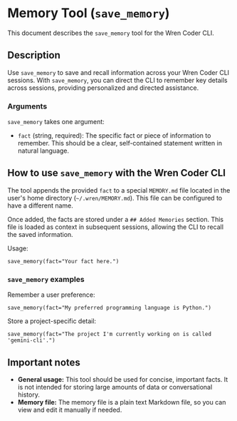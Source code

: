 # Memory Tool (`save_memory`)

This document describes the `save_memory` tool for the Wren Coder CLI.

## Description

Use `save_memory` to save and recall information across your Wren Coder CLI sessions. With `save_memory`, you can direct the CLI to remember key details across sessions, providing personalized and directed assistance.

### Arguments

`save_memory` takes one argument:

- `fact` (string, required): The specific fact or piece of information to remember. This should be a clear, self-contained statement written in natural language.

## How to use `save_memory` with the Wren Coder CLI

The tool appends the provided `fact` to a special `MEMORY.md` file located in the user's home directory (`~/.wren/MEMORY.md`). This file can be configured to have a different name.

Once added, the facts are stored under a `## Added Memories` section. This file is loaded as context in subsequent sessions, allowing the CLI to recall the saved information.

Usage:

```
save_memory(fact="Your fact here.")
```

### `save_memory` examples

Remember a user preference:

```
save_memory(fact="My preferred programming language is Python.")
```

Store a project-specific detail:

```
save_memory(fact="The project I'm currently working on is called 'gemini-cli'.")
```

## Important notes

- **General usage:** This tool should be used for concise, important facts. It is not intended for storing large amounts of data or conversational history.
- **Memory file:** The memory file is a plain text Markdown file, so you can view and edit it manually if needed.
